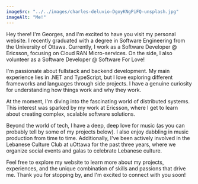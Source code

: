 ```yaml
---
imageSrc: "../../images/charles-deluvio-DgoyKNgPiFQ-unsplash.jpg"
imageAlt: "Me!"
---
```

Hey there! I'm Georges, and I'm excited to have you visit my personal website. I recently graduated with a degree in Software Engineering from the University of Ottawa. Currently, I work as a Software Developer @ Ericsson, focusing on Cloud RAN Micro-services. On the side, I also volunteer as a Software Developer @ Software For Love!

I'm passionate about fullstack and backend development. My main experience lies in .NET and TypeScript, but I love exploring different frameworks and languages through side projects. I have a genuine curiosity for understanding how things work and why they work.

At the moment, I'm diving into the fascinating world of distributed systems. This interest was sparked by my work at Ericsson, where I get to learn about creating complex, scalable software solutions.

Beyond the world of tech, I have a deep, deep love for music (as you can probably tell by some of my projects below). I also enjoy dabbling in music production from time to time. Additionally, I've been actively involved in the Lebanese Culture Club at uOttawa for the past three years, where we organize social events and galas to celebrate Lebanese culture.

Feel free to explore my website to learn more about my projects, experiences, and the unique combination of skills and passions that drive me. Thank you for stopping by, and I'm excited to connect with you soon!

